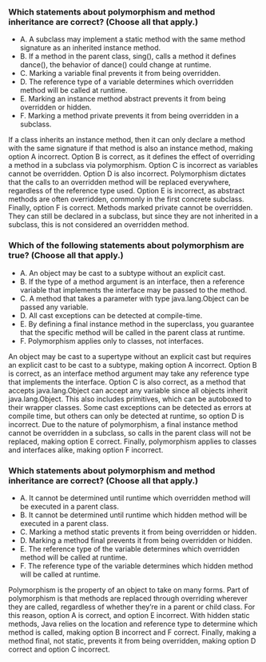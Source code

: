 ### Which statements about polymorphism and method inheritance are correct? (Choose all that apply.)
* A. A subclass may implement a static method with the same method signature as an inherited instance method.
* B. If a method in the parent class, sing(), calls a method it defines dance(), the behavior of dance() could change at runtime.
* C. Marking a variable final prevents it from being overridden.
* D. The reference type of a variable determines which overridden method will be called at runtime.
* E. Marking an instance method abstract prevents it from being overridden or hidden.
* F. Marking a method private prevents it from being overridden in a subclass.

If a class inherits an instance method, then it can only declare a method with
the same signature if that method is also an instance method, making option A incorrect.
Option B is correct, as it defines the effect of overriding a method in a subclass via polymorphism.
Option C is incorrect as variables cannot be overridden. Option D is also incorrect.
Polymorphism dictates that the calls to an overridden method will be replaced everywhere,
regardless of the reference type used.
Option E is incorrect, as abstract methods are often overridden,
commonly in the first concrete subclass. Finally, option F is correct.
Methods marked private cannot be overridden.
They can still be declared in a subclass,
but since they are not inherited in a subclass, this is not considered an overridden method.

### Which of the following statements about polymorphism are true? (Choose all that apply.)
* A. An object may be cast to a subtype without an explicit cast.
* B. If the type of a method argument is an interface, then a reference variable that implements the interface may be passed to the method.
* C. A method that takes a parameter with type java.lang.Object can be passed any variable.
* D. All cast exceptions can be detected at compile-time.
* E. By defining a final instance method in the superclass, you guarantee that the specific method will be called in the parent class at runtime.
* F. Polymorphism applies only to classes, not interfaces.

An object may be cast to a supertype without an explicit cast but requires
an explicit cast to be cast to a subtype, making option A incorrect.
Option B is correct, as an interface method argument
may take any reference type that implements the interface.
Option C is also correct, as a method that accepts java.lang.Object can accept
any variable since all objects inherit java.lang.Object.
This also includes primitives, which can be autoboxed to their wrapper classes.
Some cast exceptions can be detected as errors at compile time,
but others can only be detected at runtime, so option D is incorrect.
Due to the nature of polymorphism, a final instance
method cannot be overridden in a subclass, so calls in the parent class will not be replaced,
making option E correct.
Finally, polymorphism applies to classes and interfaces alike, making option F incorrect.

### Which statements about polymorphism and method inheritance are correct? (Choose all that apply.)
* A. It cannot be determined until runtime which overridden method will be executed in a parent class.
* B. It cannot be determined until runtime which hidden method will be executed in a parent class.
* C. Marking a method static prevents it from being overridden or hidden.
* D. Marking a method final prevents it from being overridden or hidden.
* E. The reference type of the variable determines which overridden method will be called at runtime.
* F. The reference type of the variable determines which hidden method will be called at runtime.

Polymorphism is the property of an object to take on many forms.
Part of polymorphism is that methods are replaced through overriding wherever they are called,
regardless of whether they’re in a parent or child class.
For this reason, option A is correct, and option E incorrect.
With hidden static methods, Java relies on the location and reference type to determine which method is called,
making option B incorrect and F correct. Finally, making a method final, not static,
prevents it from being overridden, making option D correct and option C incorrect.